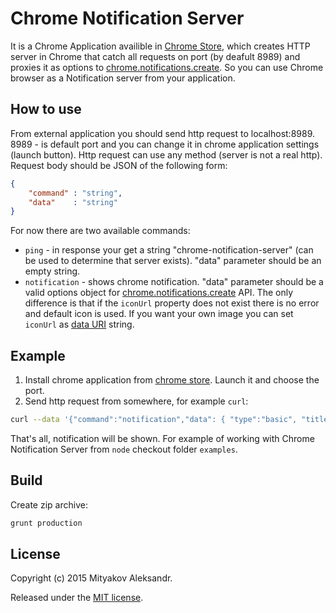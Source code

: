 # Chrome Notification Server

It is a Chrome Application availible in [Chrome Store](https://chrome.google.com/webstore/detail/chrome-notification-serve/cahgolnbmcechdpojohdlcjbnhadfbne?utm_source=chrome-ntp-icon), which creates HTTP server in Chrome that catch all requests on port (by deafult 8989) and proxies it as options to 
[chrome.notifications.create](https://developer.chrome.com/apps/notifications#method-create). So you can use Chrome browser as a Notification server from your application.

## How to use

From external application you should send http request to localhost:8989. 8989 - is default port and you can change it in chrome application settings (launch button). Http request can use any method (server is not a real http). Request body should be JSON of the following form:
```json
{
    "command" : "string",
    "data"    : "string"
}
```
For now there are two available commands: 
* `ping` - in response your get a string "chrome-notification-server" (can be used to determine that server exists). "data" parameter should be an empty string.
* `notification` - shows chrome notification. "data" parameter should be a valid options object for  [chrome.notifications.create](https://developer.chrome.com/apps/notifications#method-create) API. The only difference is that if the `iconUrl` property does not exist there is no error and default icon is used. If you want your own image you can set `iconUrl` as [data URI](https://developer.mozilla.org/en-US/docs/Web/HTTP/data_URIs) string.

## Example
1. Install chrome application from [chrome store](https://chrome.google.com/webstore/detail/chrome-notification-serve/cahgolnbmcechdpojohdlcjbnhadfbne?utm_source=chrome-ntp-icon). Launch it and choose the port.
2. Send http request from somewhere, for example `curl`:
```sh
curl --data '{"command":"notification","data": { "type":"basic", "title":"Message", "message":"Hello!" } }' localhost:8989
```
That's all, notification will be shown. For example of working with Chrome Notification Server from `node` checkout folder `examples`.

## Build
Create zip archive:
```sh
grunt production
```

## License
Copyright (c) 2015 Mityakov Aleksandr.

Released under the [MIT license](https://tldrlegal.com/license/mit-license).